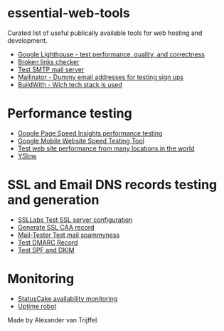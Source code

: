 # essential-web-tools
Curated list of useful publically available tools for web hosting and development.

* [Google Lighthouse - test performance, quality, and correctness](https://chrome.google.com/webstore/detail/lighthouse/blipmdconlkpinefehnmjammfjpmpbjk)
* [Broken links checker](http://www.brokenlinkcheck.com/broken-links.php)
* [Test SMTP mail server](https://mxtoolbox.com/SuperTool.aspx?action=smtp)
* [Mailinator - Dummy email addresses for testing sign ups](https://www.mailinator.com/)
* [BuildWith - Wich tech stack is used](https://builtwith.com)

# Performance testing
* [Google Page Speed Insights performance testing](https://developers.google.com/speed/pagespeed/insights/)
* [Google Mobile Website Speed Testing Tool](https://testmysite.thinkwithgoogle.com)
* [Test web site performance from many locations in the world](https://www.dotcom-tools.com/web-server-performance-test.aspx)
* [YSlow](http://yslow.org/)


# SSL and Email DNS records testing and generation
* [SSLLabs Test SSL server configuration](https://www.ssllabs.com/ssltest/)
* [Generate SSL CAA record](https://sslmate.com/labs/caa/)
* [Mail-Tester Test mail spammyness](https://www.mail-tester.com/)
* [Test DMARC Record](https://mxtoolbox.com/dmarc.aspx)
* [Test SPF and DKIM](https://www.mail-tester.com/spf-dkim-check)

# Monitoring
* [StatusCake availability monitoring](https://www.statuscake.com/)
* [Uptime robot](https://uptimerobot.com/)



Made by Alexander van Trijffel.
